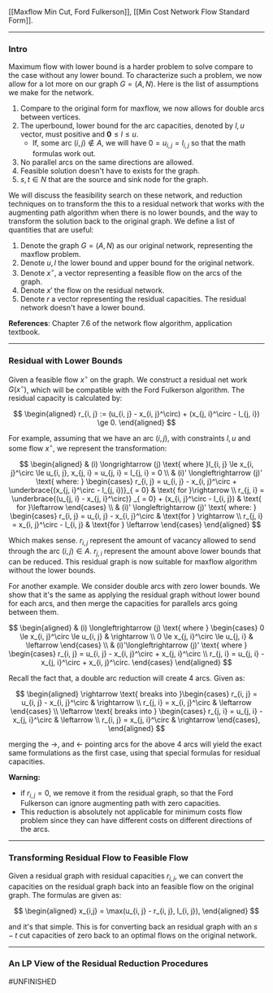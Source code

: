 [[Maxflow Min Cut, Ford Fulkerson]], 
[[Min Cost Network Flow Standard Form]]. 

---
### **Intro**

Maximum flow with lower bound is a harder problem to solve compare to the case without any lower bound. To characterize such a problem, we now allow for a lot more on our graph $G = (A, N)$. Here is the list of assumptions we make for the network. 
1. Compare to the original form for maxflow, we now allows for double arcs between vertices. 
2. The uperbound, lower bound for the arc capacities, denoted by $l, u$ vector, must positive and $\mathbf 0 \le l\le u$. 
   - If, some arc $(i, j)\not\in A$, we will have $0 = u_{i, j} = l_{i, j}$ so that the math formulas work out. 
3. No parallel arcs on the same directions are allowed. 
4. Feasible solution doesn't have to exists for the graph. 
5. $s, t\in N$ that are the source and sink node for the graph. 


We will discuss the feasibility search on these network, and reduction techniques on to transform the this to a residual network that works with the augmenting path algorithm when there is no lower bounds, and the way to transform the solution back to the original graph. We define a list of quantities that are useful: 

1. Denote the graph $G=  (A, N)$ as our original network, representing the maxflow problem. 
2. Denote $u, l$  the lower bound and upper bound for the original network. 
3. Denote $x^\circ$, a vector representing a feasible flow on the arcs of the graph. 
4. Denote $x'$ the flow on the residual network. 
5. Denote $r$ a vector representing the residual capacities. The residual network doesn't have a lower bound. 


**References**: 
Chapter 7.6 of the network flow algorithm, application textbook. 

---
### **Residual with Lower Bounds**

Given a feasible flow $x^\circ$ on the graph. We construct a residual net work $G(x^\circ)$, which will be compatible with the Ford Fulkerson algorithm. The residual capacity is calculated by: 

$$
\begin{aligned}
    r_{i, j} := (u_{i, j} - x_{i, j}^\circ) + (x_{j, i}^\circ - l_{j, i}) \ge 0. 
\end{aligned}
$$

For example, assuming that we have an arc $(i, j)$, with constraints $l, u$ and some flow $x^\circ$, we represent the transformation: 

$$
\begin{aligned}
    & (i) \longrightarrow  (j) \text{ where }l_{i, j} \le x_{i, j}^\circ  \le u_{i, j}, x_{j, i} = u_{j, i} = l_{j, i} = 0
    \\
    & (i)' \longleftrightarrow (j)' 
    \text{ where: }
    \begin{cases}
        r_{i, j} = u_{i, j} - x_{i, j}^\circ + 
        \underbrace{(x_{j, i}^\circ - l_{j, i})}_{ = 0}
        & \text{ for }\rightarrow 
        \\
        r_{j, i} = \underbrace{(u_{j, i} - x_{j, i}^\circ)}
        _{ = 0}
        + (x_{i, j}^\circ - l_{i, j})
        & 
        \text{ for }\leftarrow 
    \end{cases}
    \\
    & 
    (i)' 
    \longleftrightarrow
    (j)'
    \text{ where: }
    \begin{cases}
        r_{i, j} = u_{i, j} - x_{i, j}^\circ & \text{for } \rightarrow 
        \\
        r_{j, i} = x_{i, j}^\circ - l_{i, j} & \text{for } \leftarrow 
    \end{cases}
\end{aligned}
$$

Which makes sense. $r_{i, j}$ represent the amount of vacancy allowed to send through the arc $(i, j)\in A$. $r_{j, i}$ represent the amount above lower bounds that can be reduced. This residual graph is now suitable for maxflow algorithm without the lower bounds. 

For another example. We consider double arcs with zero lower bounds. We show that it's the same as applying the residual graph without lower bound for each arcs, and then merge the capacities for parallels arcs going between them. 

$$
\begin{aligned}
    & (i) \longleftrightarrow (j) \text{ where }
    \begin{cases}
        0 \le x_{i, j}^\circ \le u_{i, j} & \rightarrow 
        \\
        0 \le x_{j, i}^\circ \le u_{j, i} & \leftarrow 
    \end{cases}
    \\
    & (i)'\longleftrightarrow (j)' 
    \text{ where }
    \begin{cases}
        r_{i, j} = u_{i, j} - x_{i, j}^\circ + x_{j, i}^\circ
        \\
        r_{j, i} = u_{j, i} - x_{j, i}^\circ + x_{i, j}^\circ. 
    \end{cases}
\end{aligned}
$$

Recall the fact that, a double arc reduction will create 4 arcs. Given as: 

$$
\begin{aligned}
    \rightarrow \text{ breaks into }\begin{cases}
        r_{i, j} = u_{i, j} - x_{i, j}^\circ & \rightarrow 
        \\
        r_{j, i} = x_{i, j}^\circ & \leftarrow 
    \end{cases}
    \\
    \leftarrow \text{ breaks into }
    \begin{cases}
        r_{j, i}  = u_{j, i} - x_{j, i}^\circ  & \leftarrow 
        \\
        r_{i, j} = x_{j, i}^\circ  & \rightarrow 
    \end{cases}, 
\end{aligned}
$$

merging the $\rightarrow$, and $\leftarrow$ pointing arcs for the above 4 arcs will yield the exact same formulations as the first case, using that special formulas for residual capacities. 

**Warning:** 

* if $r_{i, j}=0$, we remove it from the residual graph, so that the Ford Fulkerson can ignore augmenting path with zero capacities. 
* This reduction is absolutely not applicable for minimum costs flow problem since they can have different costs on different directions of the arcs. 

---
### **Transforming Residual Flow to Feasible Flow**

Given a residual graph with residual capacities $r_{i, j}$, we can convert the capacities on the residual graph back into an feasible flow on the original graph. The formulas are given as: 

$$
\begin{aligned}
    x_{i,j} = \max(u_{i, j} - r_{i, j}, l_{i, j}), 
\end{aligned}
$$

and it's that simple. This is for converting back an residual graph with an $s-t$ cut capacities of zero back to an optimal flows on the original network. 

---
### **An LP View of the Residual Reduction Procedures**



#UNFINISHED
